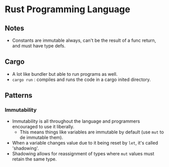 # Rust Programming Language

## Notes

* Constants are immutable always, can't be the result of a func return, and must have type defs.

## Cargo

* A lot like bundler but able to run programs as well.
* `cargo run` : compiles and runs the code in a cargo inited directory.

## Patterns

### Immutability

* Immutability is all throughout the language and programmers encouraged to use it liberally.
  * This means things like variables are immutable by default (use `mut` to de immutable them).
* When a variable changes value due to it being reset by `let`, it's called 'shadowing'.
* Shadowing allows for reassignment of types where `mut` values must retain the same type.
